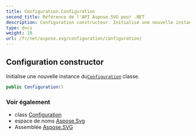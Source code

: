 ```yaml
---
title: Configuration.Configuration
second_title: Référence de l'API Aspose.SVG pour .NET
description: Configuration constructeur. Initialise une nouvelle instance duConfiguration classe.
type: docs
weight: 10
url: /fr/net/aspose.svg/configuration/configuration/
---
```

## Configuration constructor

Initialise une nouvelle instance du[`Configuration`](../) classe.

```csharp
public Configuration()
```

### Voir également

* class [Configuration](../)
* espace de noms [Aspose.Svg](../../configuration/)
* Assemblée [Aspose.SVG](../../../)


